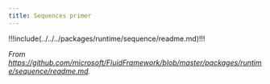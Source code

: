 ```yaml
---
title: Sequences primer
---
```


!!!include(../../../packages/runtime/sequence/readme.md)!!!

<vue-markdown v-if="$themeConfig.DOCS_AUDIENCE === 'internal'">

_From <https://github.com/microsoft/FluidFramework/blob/master/packages/runtime/sequence/readme.md>._

</vue-markdown>
